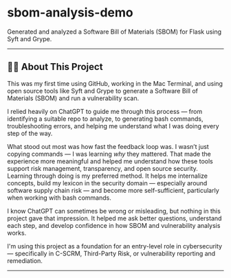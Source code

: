 # sbom-analysis-demo
Generated and analyzed a Software Bill of Materials (SBOM) for Flask using Syft and Grype.

---

## 🙋‍♂️ About This Project

This was my first time using GitHub, working in the Mac Terminal, and using open source tools like Syft and Grype to generate a Software Bill of Materials (SBOM) and run a vulnerability scan.

I relied heavily on ChatGPT to guide me through this process — from identifying a suitable repo to analyze, to generating bash commands, troubleshooting errors, and helping me understand what I was doing every step of the way.

What stood out most was how fast the feedback loop was. I wasn’t just copying commands — I was learning *why* they mattered. That made the experience more meaningful and helped me understand how these tools support risk management, transparency, and open source security. Learning through doing is my preferred method. It helps me internalize concepts, build my lexicon in the security domain — especially around software supply chain risk — and become more self-sufficient, particularly when working with bash commands.

I know ChatGPT can sometimes be wrong or misleading, but nothing in this project gave that impression. It helped me ask better questions, understand each step, and develop confidence in how SBOM and vulnerability analysis works.

I'm using this project as a foundation for an entry-level role in cybersecurity — specifically in C-SCRM, Third-Party Risk, or vulnerability reporting and remediation.

---

